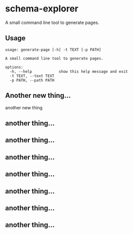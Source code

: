 # schema-explorer
A small command line tool to generate pages.

## Usage
```
usage: generate-page [-h] -t TEXT [-p PATH]

A small command line tool to generate pages.

options:
  -h, --help            show this help message and exit
  -t TEXT, --text TEXT
  -p PATH, --path PATH
```

## Another new thing...
another new thing

## another thing...


## another thing...

## another thing...

## another thing...

## another thing...

## another thing...

## another thing...